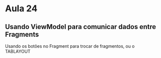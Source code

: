 # Aula 24

## Usando ViewModel para comunicar dados entre Fragments

Usando os botões no Fragment para trocar de fragmentos, ou o TABLAYOUT
